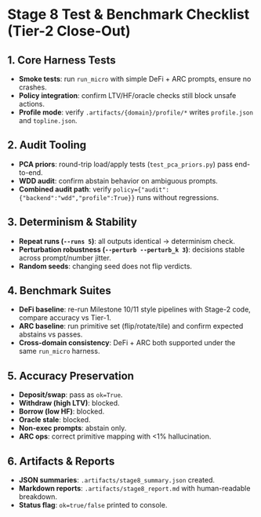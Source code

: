 # Stage 8 Test & Benchmark Checklist (Tier-2 Close-Out)

## 1. Core Harness Tests

- **Smoke tests**: run `run_micro` with simple DeFi + ARC prompts, ensure no crashes.  
- **Policy integration**: confirm LTV/HF/oracle checks still block unsafe actions.  
- **Profile mode**: verify `.artifacts/{domain}/profile/*` writes `profile.json` and `topline.json`.  

## 2. Audit Tooling

- **PCA priors**: round-trip load/apply tests (`test_pca_priors.py`) pass end-to-end.  
- **WDD audit**: confirm abstain behavior on ambiguous prompts.  
- **Combined audit path**: verify `policy={"audit":{"backend":"wdd","profile":True}}` runs without regressions.  

## 3. Determinism & Stability

- **Repeat runs (`--runs 5`)**: all outputs identical → determinism check.  
- **Perturbation robustness (`--perturb --perturb_k 3`)**: decisions stable across prompt/number jitter.  
- **Random seeds**: changing seed does not flip verdicts.  

## 4. Benchmark Suites

- **DeFi baseline**: re-run Milestone 10/11 style pipelines with Stage-2 code, compare accuracy vs Tier-1.  
- **ARC baseline**: run primitive set (flip/rotate/tile) and confirm expected abstains vs passes.  
- **Cross-domain consistency**: DeFi + ARC both supported under the same `run_micro` harness.  

## 5. Accuracy Preservation

- **Deposit/swap**: pass as `ok=True`.  
- **Withdraw (high LTV)**: blocked.  
- **Borrow (low HF)**: blocked.  
- **Oracle stale**: blocked.  
- **Non-exec prompts**: abstain only.  
- **ARC ops**: correct primitive mapping with <1% hallucination.  

## 6. Artifacts & Reports

- **JSON summaries**: `.artifacts/stage8_summary.json` created.  
- **Markdown reports**: `.artifacts/stage8_report.md` with human-readable breakdown.  
- **Status flag**: `ok=true/false` printed to console.  
